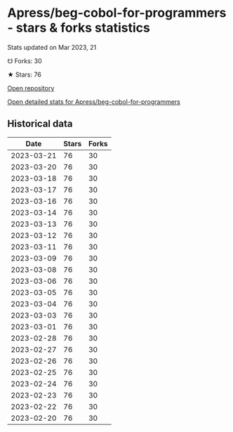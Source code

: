 # Apress/beg-cobol-for-programmers - stars & forks statistics

Stats updated on Mar 2023, 21

☋ Forks: 30

★ Stars: 76

[Open repository](https://github.com/Apress/beg-cobol-for-programmers)

[Open detailed stats for Apress/beg-cobol-for-programmers](https://reviewgithub.com/rep/Apress/beg-cobol-for-programmers)

## Historical data
| Date | Stars | Forks |
|------|-------|-------|
| 2023-03-21 | 76 | 30 | 
| 2023-03-20 | 76 | 30 | 
| 2023-03-18 | 76 | 30 | 
| 2023-03-17 | 76 | 30 | 
| 2023-03-16 | 76 | 30 | 
| 2023-03-14 | 76 | 30 | 
| 2023-03-13 | 76 | 30 | 
| 2023-03-12 | 76 | 30 | 
| 2023-03-11 | 76 | 30 | 
| 2023-03-09 | 76 | 30 | 
| 2023-03-08 | 76 | 30 | 
| 2023-03-06 | 76 | 30 | 
| 2023-03-05 | 76 | 30 | 
| 2023-03-04 | 76 | 30 | 
| 2023-03-03 | 76 | 30 | 
| 2023-03-01 | 76 | 30 | 
| 2023-02-28 | 76 | 30 | 
| 2023-02-27 | 76 | 30 | 
| 2023-02-26 | 76 | 30 | 
| 2023-02-25 | 76 | 30 | 
| 2023-02-24 | 76 | 30 | 
| 2023-02-23 | 76 | 30 | 
| 2023-02-22 | 76 | 30 | 
| 2023-02-20 | 76 | 30 | 

